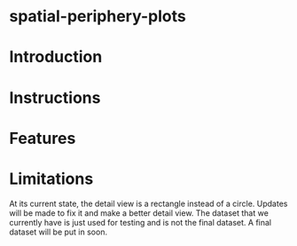 # spatial-periphery-plots
# Introduction

# Instructions

# Features

# Limitations
At its current state, the detail view is a rectangle instead of a circle. Updates will be made to fix it and make a better detail view. The dataset that we currently have is just used for testing and is not the final dataset. A final dataset will be put in soon.
